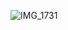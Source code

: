 

![IMG_1731](https://user-images.githubusercontent.com/129189472/228536548-1af5e551-92c2-4486-9eca-b8ed845ed3b0.jpeg)
